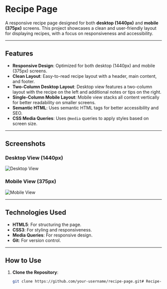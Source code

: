 # Recipe Page

A responsive recipe page designed for both **desktop (1440px)** and **mobile (375px)** screens. This project showcases a clean and user-friendly layout for displaying recipes, with a focus on responsiveness and accessibility.

---

## Features

- **Responsive Design**: Optimized for both desktop (1440px) and mobile (375px) screens.
- **Clean Layout**: Easy-to-read recipe layout with a header, main content, and footer.
- **Two-Column Desktop Layout**: Desktop view features a two-column layout with the recipe on the left and additional notes or tips on the right.
- **Single-Column Mobile Layout**: Mobile view stacks all content vertically for better readability on smaller screens.
- **Semantic HTML**: Uses semantic HTML tags for better accessibility and SEO.
- **CSS Media Queries**: Uses `@media` queries to apply styles based on screen size.

---

## Screenshots

### Desktop View (1440px)
![Desktop View](/screenshots/desktop.png)

### Mobile View (375px)
![Mobile View](/screenshots/mobile.png)

---

## Technologies Used

- **HTML5**: For structuring the page.
- **CSS3**: For styling and responsiveness.
- **Media Queries**: For responsive design.
- **Git**: For version control.

---

## How to Use

1. **Clone the Repository**:
   ```bash
   git clone https://github.com/your-username/recipe-page.git#   R e c i p e - p a g e  
 